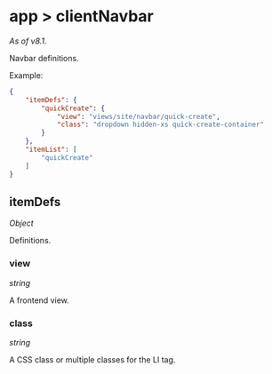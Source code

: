 # app > clientNavbar

*As of v8.1.*

Navbar definitions.

Example:

```json
{
    "itemDefs": {
        "quickCreate": {
            "view": "views/site/navbar/quick-create",
            "class": "dropdown hidden-xs quick-create-container"
        }
    },
    "itemList": [
        "quickCreate"
    ]
}
```

## itemDefs

*Object*

Definitions.

### view

*string*

A frontend view.

### class

*string*

A CSS class or multiple classes for the LI tag.
